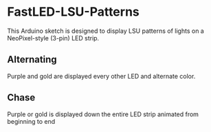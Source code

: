 # FastLED-LSU-Patterns
This Arduino sketch is designed to display LSU patterns of lights on a NeoPixel-style (3-pin) LED strip. 
## Alternating
Purple and gold are displayed every other LED and alternate color.
## Chase
Purple or gold is displayed down the entire LED strip animated from beginning to end
